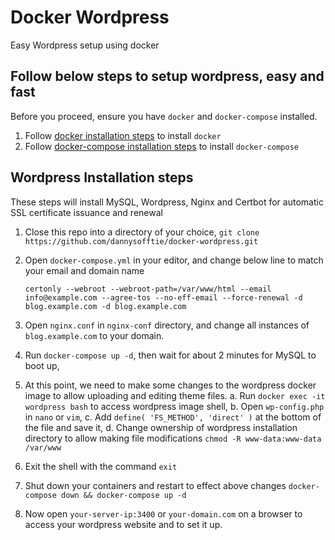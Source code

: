 # Docker Wordpress

Easy Wordpress setup using docker

## Follow below steps to setup wordpress, easy and fast

Before you proceed, ensure you have `docker` and `docker-compose` installed.

1. Follow [docker installation steps](https://docs.docker.com/engine/install/ubuntu/) to install `docker`
2. Follow [docker-compose installation steps](https://docs.docker.com/compose/install/) to install `docker-compose`

## Wordpress Installation steps

These steps will install MySQL, Wordpress, Nginx and Certbot for automatic SSL certificate issuance and renewal

1. Close this repo into a directory of your choice,
   `git clone https://github.com/dannysofftie/docker-wordpress.git`
2. Open `docker-compose.yml` in your editor, and change below line to match your email and domain name

   `certonly --webroot --webroot-path=/var/www/html --email info@example.com --agree-tos --no-eff-email --force-renewal -d blog.example.com -d blog.example.com`

3. Open `nginx.conf` in `nginx-conf` directory, and change all instances of `blog.example.com` to your domain.
4. Run `docker-compose up -d`, then wait for about 2 minutes for MySQL to boot up,
5. At this point, we need to make some changes to the wordpress docker image to allow uploading and editing theme files.
   a. Run `docker exec -it wordpress bash` to access wordpress image shell,
   b. Open `wp-config.php` in `nano` or `vim`,
   c. Add `define( 'FS_METHOD', 'direct' )` at the bottom of the file and save it,
   d. Change ownership of wordpress installation directory to allow making file modifications `chmod -R www-data:www-data /var/www`
6. Exit the shell with the command `exit`
7. Shut down your containers and restart to effect above changes `docker-compose down && docker-compose up -d`
8. Now open `your-server-ip:3400` or `your-domain.com` on a browser to access your wordpress website and to set it up.

